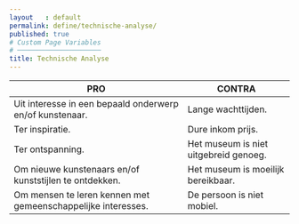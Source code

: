 ```yaml
---
layout   : default
permalink: define/technische-analyse/
published: true
# Custom Page Variables
# ─────────────────────
title: Technische Analyse
---
```


PRO | CONTRA
--- | ------
Uit interesse in een bepaald onderwerp en/of kunstenaar.	            |Lange wachttijden.
Ter inspiratie.                                                         |Dure inkom prijs.
Ter ontspanning.                                                        |Het museum is niet uitgebreid genoeg.
Om nieuwe kunstenaars en/of kunststijlen te ontdekken.                  |Het museum is moeilijk bereikbaar.
Om mensen te leren kennen met gemeenschappelijke interesses.            |De persoon is niet mobiel.
